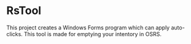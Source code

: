 # RsTool
This project creates a Windows Forms program which can apply auto-clicks. This tool is made for emptying your intentory in OSRS.
